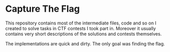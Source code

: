 Capture The Flag
================

This repository contains most of the intermediate files, code and so on
I created to solve tasks in CTF contests I took part in. Moreover it usually
contains very short descriptions of the solutions and contests themselves.

The implementations are quick and dirty. The only goal was finding the flag.
